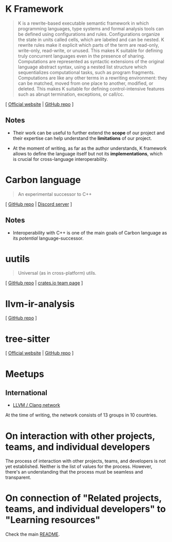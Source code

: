 # K Framework

> K is a rewrite-based executable semantic framework in which programming languages, type systems and formal analysis tools can be defined using configurations and rules. Configurations organize the state in units called cells, which are labeled and can be nested. K rewrite rules make it explicit which parts of the term are read-only, write-only, read-write, or unused. This makes K suitable for defining truly concurrent languages even in the presence of sharing. Computations are represented as syntactic extensions of the original language abstract syntax, using a nested list structure which sequentializes computational tasks, such as program fragments. Computations are like any other terms in a rewriting environment: they can be matched, moved from one place to another, modified, or deleted. This makes K suitable for defining control-intensive features such as abrupt termination, exceptions, or call/cc.

\[ [Official website](https://kframework.org/) | [GitHub repo](https://github.com/kframework) \]

## Notes

* Their work can be useful to further extend the **scope** of our project and their expertise can help understand the **limitations** of our project.

* At the moment of writing, as far as the author understands, K framework allows to define the language itself but not its **implementations**, which is crucial for cross-language interoperability.

# Carbon language

> An experimental successor to C++

\[ [GitHub repo](https://github.com/carbon-language/carbon-lang) | [Discord server](https://discord.com/invite/ZjVdShJDAs) \]

## Notes

* Interoperability with C++ is one of the main goals of Carbon language as its *potential* language-successor.

# uutils

> Universal (as in cross-platform) utils.

\[ [GitHub repo](https://github.com/uutils) | [crates.io team page](https://crates.io/teams/github:uutils:maintainers) \]

# llvm-ir-analysis

\[ [GitHub repo](https://github.com/cdisselkoen/llvm-ir-analysis) \]

# tree-sitter

\[ [Official website](https://tree-sitter.github.io/tree-sitter/) | [GitHub repo](https://github.com/tree-sitter/tree-sitter) \]

# Meetups

## International

* [LLVM / Clang network](https://www.meetup.com/pro/llvm/)

At the time of writing, the network consists of 13 groups in 10 countries.

# On interaction with other projects, teams, and individual developers

The process of interaction with other projects, teams, and developers is not yet established. Neither is the list of values for the process. However, there's an understanding that the process must be seamless and transparent.

# On connection of "Related projects, teams, and individual developers" to "Learning resources"

Check the main [README](https://github.com/cross-lang-and-cross-platform/cross-lang-and-cross-platform/blob/main/README.md#on-connection-of-related-projects-teams-and-individual-developers-and-learning-resources).
